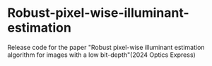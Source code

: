 # Robust-pixel-wise-illuminant-estimation
Release code for the paper  "Robust pixel-wise illuminant estimation algorithm for images with a low bit-depth"(2024 Optics Express)
